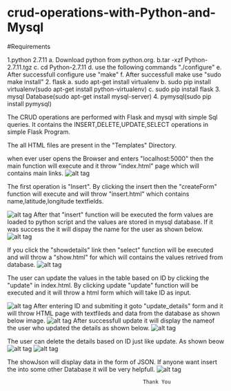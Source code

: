 # crud-operations-with-Python-and-Mysql
#Requirements

 1.python 2.7.11
   a. Download python from python.org.
   b.tar -xzf Python-2.7.11.tgz 
   c. cd Python-2.7.11
   d. use the following commands "./configure"
   e. After successfull configure use "make"
   f. After successfull make use "sudo make install"
 2. flask
   a. sudo apt-get install virtualenv
   b. sudo pip install virtualenv(sudo apt-get install python-virtualenv)
   c. sudo pip install flask
 3. mysql Database(sudo apt-get install mysql-server)
 4. pymysql(sudo pip install pymysql)

The CRUD operations are performed with Flask and mysql with simple Sql queries. It contains the INSERT,DELETE,UPDATE,SELECT
operations in simple Flask Program.

The all HTML files are present in the "Templates" Directory.

when ever user opens the Browser and enters "localhost:5000" then the main function will execute and it throw "index.html" page which will contains main links. 
![alt tag](https://github.com/satyapendem/crud-operations-with-Python-and-Mysql/blob/master/ScreenShots/x.png)

The first operation is "Insert". By clicking the insert then the "createForm" function will execute and will throw "insert.html" which contains name,latitude,longitude textfields.

![alt tag](https://github.com/satyapendem/crud-operations-with-Python-and-Mysql/blob/master/ScreenShots/insert.png)
After that "insert" function will be executed the form values are loaded to python script and the values are stored in mysql
database. If it was success the it will dispay the name for the user as shown below.
![alt tag](https://github.com/satyapendem/crud-operations-with-Python-and-Mysql/blob/master/ScreenShots/insert1.png)

If you click the "showdetails" link then "select" function will be executed and will throw a "show.html" for which will contains the values retrived from database.
![alt tag](https://github.com/satyapendem/crud-operations-with-Python-and-Mysql/blob/master/ScreenShots/show.png)

The user can update the values in the table based on ID by clicking the "update" in index.html. By clicking update "update"
function will be executed and it will throw a html form which will take ID as input.

![alt tag](https://github.com/satyapendem/crud-operations-with-Python-and-Mysql/blob/master/ScreenShots/update.png)
After entering ID and submiting it goto "update_details" form and it will throw HTML page with textfileds and data from the 
database as shown below image.
![alt tag](https://github.com/satyapendem/crud-operations-with-Python-and-Mysql/blob/master/ScreenShots/update1.png)
After successfull update it will display the nameof the user who updated the details as shown below.
![alt tag](https://github.com/satyapendem/crud-operations-with-Python-and-Mysql/blob/master/ScreenShots/update2.png)

The user can delete the details based on ID just like update. As shown beow
![alt tag](https://github.com/satyapendem/crud-operations-with-Python-and-Mysql/blob/master/ScreenShots/delete.png)
![alt tag](https://github.com/satyapendem/crud-operations-with-Python-and-Mysql/blob/master/ScreenShots/delete1.png)

The showJson will display data in the form of JSON. If anyone want insert the into some other Database it will be very helpfull.
![alt tag](https://github.com/satyapendem/crud-operations-with-Python-and-Mysql/blob/master/ScreenShots/json.png)

                                                Thank You








